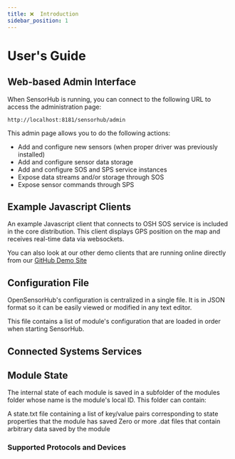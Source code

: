 ```yaml
---
title: ❌  Introduction
sidebar_position: 1
---
```


# User's Guide
<!-- This guide will walk you through basics of using OpenSensorHub. If you haven't installed it on your platform yet, please do so first by following instructions on the [Download](LINK) and [Install](LINK) pages. -->


## Web-based Admin Interface
<!-- The easiest way to use SensorHub is via the web-based interface. However, if something is not available from the UI, you can always edit the configuration file manually (See section [Configuration](LINK) File). -->

When SensorHub is running, you can connect to the following URL to access the administration page:
```
http://localhost:8181/sensorhub/admin
```
This admin page allows you to do the following actions:
- Add and configure new sensors (when proper driver was previously installed)
- Add and configure sensor data storage
- Add and configure SOS and SPS service instances
- Expose data streams and/or storage through SOS
- Expose sensor commands through SPS


## Example Javascript Clients
An example Javascript client that connects to OSH SOS service is included in the core distribution. This client displays GPS position on the map and receives real-time data via websockets. 

You can also look at our other demo clients that are running online directly from our [GitHub Demo Site](https://opensensorhub.github.io/osh-js/dev/showcase/)


## Configuration File
OpenSensorHub's configuration is centralized in a single file. It is in JSON format so it can be easily viewed or modified in any text editor.

This file contains a list of module's configuration that are loaded in order when starting SensorHub.

## Connected Systems Services



## Module State
The internal state of each module is saved in a subfolder of the modules folder whose name is the module's local ID. This folder can contain:

A state.txt file containing a list of key/value pairs corresponding to state properties that the module has saved
Zero or more .dat files that contain arbitrary data saved by the module


### Supported Protocols and Devices